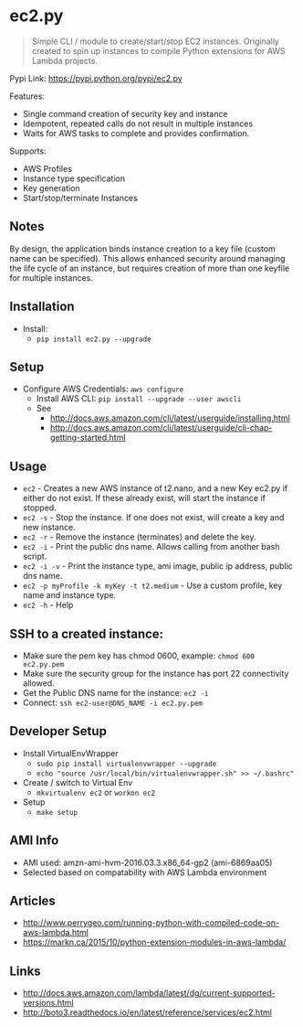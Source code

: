 # ec2.py

> Simple CLI / module to create/start/stop EC2 instances.
> Originally created to spin up instances to compile Python extensions for AWS Lambda projects.

Pypi Link: https://pypi.python.org/pypi/ec2.py

Features:

- Single command creation of security key and instance
- Idempotent, repeated calls do not result in multiple instances
- Waits for AWS tasks to complete and provides confirmation.

Supports:

- AWS Profiles
- Instance type specification
- Key generation
- Start/stop/terminate Instances

## Notes

By design, the application binds instance creation to a key file (custom name can be specified). 
This allows enhanced security around managing the life cycle of an instance,
but requires creation of more than one keyfile for multiple instances.

## Installation

- Install:
    - `pip install ec2.py --upgrade`

## Setup

- Configure AWS Credentials: `aws configure`
    - Install AWS CLI: `pip install --upgrade --user awscli`
    - See
        - http://docs.aws.amazon.com/cli/latest/userguide/installing.html
        - http://docs.aws.amazon.com/cli/latest/userguide/cli-chap-getting-started.html

## Usage

- `ec2` - Creates a new AWS instance of t2.nano, and a new Key ec2.py if either do not exist. If these already exist, will start the instance if stopped.
- `ec2 -s` - Stop the instance. If one does not exist, will create a key and new instance.
- `ec2 -r` - Remove the instance (terminates) and delete the key.
- `ec2 -i` - Print the public dns name. Allows calling from another bash script.
- `ec2 -i -v` - Print the instance type, ami image, public ip address, public dns name.
- `ec2 -p myProfile -k myKey -t t2.medium` - Use a custom profile, key name and instance type.
- `ec2 -h` - Help

## SSH to a created instance:

- Make sure the pem key has chmod 0600, example: `chmod 600 ec2.py.pem`
- Make sure the security group for the instance has port 22 connectivity allowed.
- Get the Public DNS name for the instance: `ec2 -i`
- Connect: `ssh ec2-user@DNS_NAME -i ec2.py.pem`

## Developer Setup

- Install VirtualEnvWrapper
    - `sudo pip install virtualenvwrapper --upgrade`
    - `echo "source /usr/local/bin/virtualenvwrapper.sh" >> ~/.bashrc"`
- Create / switch to Virtual Env
    - `mkvirtualenv ec2` or `workon ec2`
- Setup
    - `make setup`

## AMI Info

- AMI used: amzn-ami-hvm-2016.03.3.x86_64-gp2 (ami-6869aa05)
- Selected based on compatability with AWS Lambda environment

## Articles

- http://www.perrygeo.com/running-python-with-compiled-code-on-aws-lambda.html
- https://markn.ca/2015/10/python-extension-modules-in-aws-lambda/

## Links

- http://docs.aws.amazon.com/lambda/latest/dg/current-supported-versions.html
- http://boto3.readthedocs.io/en/latest/reference/services/ec2.html
